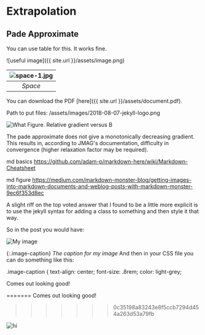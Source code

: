 
# Extrapolation


## Pade Approximate



You can use table for this. It works fine.

![useful image]({{ site.url }}/assets/image.png)


| ![space-1.jpg]({{horychen.github.io}}/assets/Figure_7.png) | 
|:--:| 
| *Space* |


You can download the PDF [here]({{ site.url }}/assets/document.pdf).



Path to put files:
/assets/images/2018-08-07-jekyll-logo.png

![What](./assets/Figure_7.png)
Figure. Relative gradient versus B

The pade approximate does not give a monotonically decreasing gradient.
This results in, according to JMAG's documentation, difficulty in convergence (higher relaxation factor may be required).

md basics
https://github.com/adam-p/markdown-here/wiki/Markdown-Cheatsheet

md figure
https://medium.com/markdown-monster-blog/getting-images-into-markdown-documents-and-weblog-posts-with-markdown-monster-9ec6f353d8ec





A slight riff on the top voted answer that I found to be a little more explicit is to use the jekyll syntax for adding a class to something and then style it that way.

So in the post you would have:

![My image](./assets/Figure_7.png)

{:.image-caption}
*The caption for my image*
And then in your CSS file you can do something like this:

.image-caption {
  text-align: center;
  font-size: .8rem;
  color: light-grey;

Comes out looking good!


=======
Comes out looking good!
>>>>>>> 0c35198a83243e8f5ccb7294d454a263d53a79fb

<img src="././assets/Figure_7.png" alt="hi" class="inline"/>
